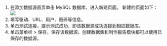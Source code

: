 1. 在添加数据源首页单击 MySQL 数据库，进入新建页面。
新建的页面如下：
 ![](https://main.qcloudimg.com/raw/39410609e013fad9e8bd744a52946172.png)
2. 填写驱动、URL、用户、密码等信息。
3. 单击测试连接，提示测试成功，即该数据源成功连接到相应数据库。
4. 单击菜单栏 > 保存，保存该数据源。创建数据集和制作报告模块都可以使用已保存的数据源。

